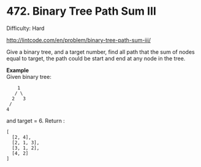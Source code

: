 # 472. Binary Tree Path Sum III

Difficulty: Hard

http://lintcode.com/en/problem/binary-tree-path-sum-iii/

Give a binary tree, and a target number, find all path that the sum of nodes equal to target, the path could be start and end at any node in the tree.

**Example**  
Given binary tree:
```
    1
   / \
  2   3
 /
4
```
and target = 6. Return :
```
[
  [2, 4],
  [2, 1, 3],
  [3, 1, 2],
  [4, 2]
]
```
